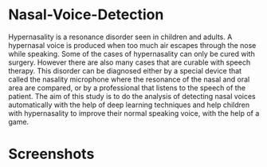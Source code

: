 # Nasal-Voice-Detection
Hypernasality is a resonance disorder seen in children and adults. A hypernasal
voice is produced when too much air escapes through the nose while speaking. Some
of the cases of hypernasality can only be cured with surgery. However there are also
many cases that are curable with speech therapy. This disorder can be diagnosed either
by a special device that called the nasality microphone where the resonance of the nasal
and oral area are compared, or by a professional that listens to the speech of the patient.
The aim of this study is to do the analysis of detecting nasal voices automatically with
the help of deep learning techniques and help children with hypernasality to improve
their normal speaking voice, with the help of a game.

# Screenshots

